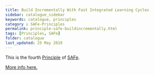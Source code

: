 ```yaml
---
title: Build Incrementally With Fast Integrated Learning Cycles
sidebar: catalogue_sidebar
keywords: catalogue, principles
category : SAFe-Principles
permalink: principle-safe-buildincrementally.html
tags: [Principles, SAFe]
folder: catalogue
last_updated: 25 May 2019
---
```


This is the fourth [Principle](principles) of [SAFe](/archetype/SAFe).

[More info here.](http://scaledagileframework.com/build-incrementally-with-fast-integrated-learning-cycles/)


